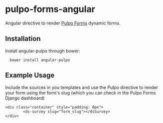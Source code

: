 # pulpo-forms-angular
Angular directive to render [Pulpo Forms](https://github.com/pulpocoders/pulpo-forms-django) dynamic forms. 

## Installation
Install angular-pulpo through bower:
```
  bower install angular-pulpo
```

## Example Usage
Include the sources in you templates and use the Pulpo directive to render your form using the form's slug (which you can check in the Pulpo Forms Django dashboard)
```
<div class="container" style="padding: 0px">
        <ds-survey slug="form_slug"></dsSurvey>
</div>
```
